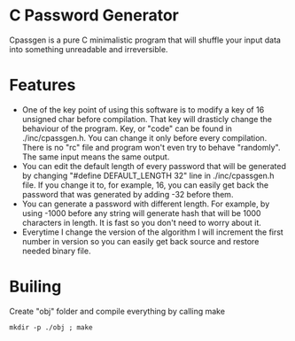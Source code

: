# C Password Generator
Cpassgen is a pure C minimalistic program that will shuffle your input data into something unreadable and irreversible.

# Features
 - One of the key point of using this software is to modify a key of 16 unsigned char before compilation. That key will drasticly change the behaviour of the program. Key, or "code" can be found in ./inc/cpassgen.h. You can change it only before every compilation. There is no "rc" file and program won't even try to behave "randomly". The same input means the same output.
 - You can edit the default length of every password that will be generated by changing "#define DEFAULT\_LENGTH 32" line in ./inc/cpassgen.h file. If you change it to, for example, 16, you can easily get back the password that was generated by adding -32 before them.
 - You can generate a password with different length. For example, by using -1000 before any string will generate hash that will be 1000 characters in length. It is fast so you don't need to worry about it.
 - Everytime I change the version of the algorithm I will increment the first number in version so you can easily get back source and restore needed binary file.

# Builing
Create "obj" folder and compile everything by calling make
```
mkdir -p ./obj ; make
```
